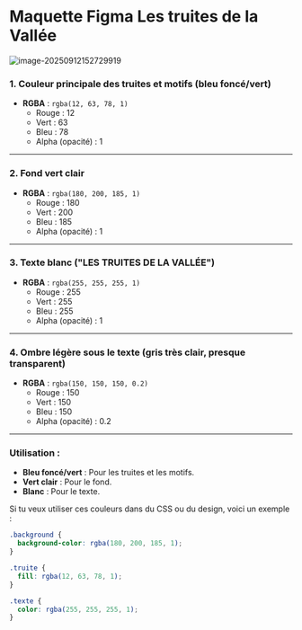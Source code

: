 # Maquette Figma Les truites de la Vallée



![image-20250912152729919](C:\Users\anne-\AppData\Roaming\Typora\typora-user-images\image-20250912152729919.png)



### **1. Couleur principale des truites et motifs (bleu foncé/vert)**

- **RGBA** : `rgba(12, 63, 78, 1)`
  - Rouge : 12
  - Vert : 63
  - Bleu : 78
  - Alpha (opacité) : 1

------

### **2. Fond vert clair**

- **RGBA** : `rgba(180, 200, 185, 1)`
  - Rouge : 180
  - Vert : 200
  - Bleu : 185
  - Alpha (opacité) : 1

------

### **3. Texte blanc ("LES TRUITES DE LA VALLÉE")**

- **RGBA** : `rgba(255, 255, 255, 1)`
  - Rouge : 255
  - Vert : 255
  - Bleu : 255
  - Alpha (opacité) : 1

------

### **4. Ombre légère sous le texte (gris très clair, presque transparent)**

- **RGBA** : `rgba(150, 150, 150, 0.2)`
  - Rouge : 150
  - Vert : 150
  - Bleu : 150
  - Alpha (opacité) : 0.2

------

### **Utilisation :**

- **Bleu foncé/vert** : Pour les truites et les motifs.
- **Vert clair** : Pour le fond.
- **Blanc** : Pour le texte.

Si tu veux utiliser ces couleurs dans du CSS ou du design, voici un exemple :

```css
.background {
  background-color: rgba(180, 200, 185, 1);
}

.truite {
  fill: rgba(12, 63, 78, 1);
}

.texte {
  color: rgba(255, 255, 255, 1);
}
```